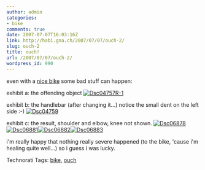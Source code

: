 ```yaml
---
author: admin
categories:
- bike
comments: true
date: 2007-07-07T16:03:16Z
link: http://habi.gna.ch/2007/07/07/ouch-2/
slug: ouch-2
title: ouch!
url: /2007/07/07/ouch-2/
wordpress_id: 990
---
```


even with a [nice bike](http://habi.gna.ch/2007/06/30/my-new-toy/) some bad stuff can happen:

exhibit a: the offending object
[![Dsc04757R-1](http://habi.gna.ch/wp-content/uploads/2007/07/dsc04757r-1-tm.jpg)](http://habi.gna.ch/wp-content/uploads/2007/07/dsc04757r-1.jpg)
  

exhibit b: the handlebar (after changing it...)
notice the small dent on the left side :-)
[![Dsc04759](http://habi.gna.ch/wp-content/uploads/2007/07/dsc04759-tm.jpg)](http://habi.gna.ch/wp-content/uploads/2007/07/dsc04759.jpg)
  

exhibit c: the result, shoulder and elbow, knee not shown.
[![Dsc06878](http://habi.gna.ch/wp-content/uploads/2007/07/dsc06878-tm.jpg)](http://habi.gna.ch/wp-content/uploads/2007/07/dsc06878.jpg)[![Dsc06881](http://habi.gna.ch/wp-content/uploads/2007/07/dsc06881-tm.jpg)](http://habi.gna.ch/wp-content/uploads/2007/07/dsc06881.jpg)[![Dsc06882](http://habi.gna.ch/wp-content/uploads/2007/07/dsc06882-tm.jpg)](http://habi.gna.ch/wp-content/uploads/2007/07/dsc06882.jpg)[![Dsc06883](http://habi.gna.ch/wp-content/uploads/2007/07/dsc06883-tm.jpg)](http://habi.gna.ch/wp-content/uploads/2007/07/dsc06883.jpg)
  

i'm really happy that nothing really severe happened (to the bike, 'cause i'm healing quite well...) so i guess i was lucky.



Technorati Tags: [bike](http://www.technorati.com/tag/bike), [ouch](http://www.technorati.com/tag/ouch)
